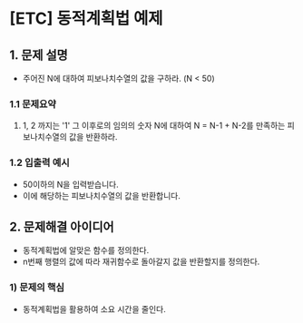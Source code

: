 # [ETC] 동적계획법 예제


## 1. 문제 설명
- 주어진 N에 대하여 피보나치수열의 값을 구하라. (N < 50)


### 1.1 문제요약

1. 1, 2 까지는 '1' 그 이후로의 임의의 숫자 N에 대하여 N = N-1 + N-2를 만족하는 피보나치수열의 값을 반환하라.
   
### 1.2 입출력 예시

- 50이하의 N을 입력받습니다.
- 이에 해당하는 피보나치수열의 값을 반환합니다.


## 2. 문제해결 아이디어
- 동적계획법에 알맞은 함수를 정의한다.
- n번째 행렬의 값에 따라 재귀함수로 돌아갈지 값을 반환할지를 정의한다.

### 1) 문제의 핵심
- 동적계획법을 활용하여 소요 시간을 줄인다.
